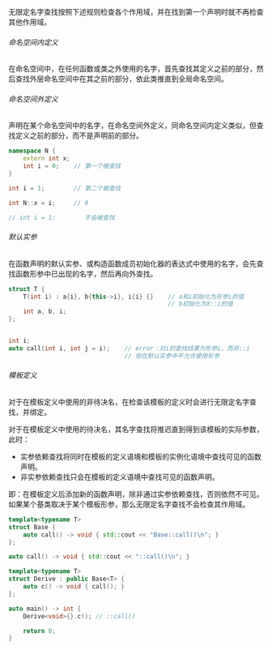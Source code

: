 无限定名字查找按照下述规则检查各个作用域，并在找到第一个声明时就不再检查其他作用域。

###### 命名空间内定义
在命名空间中，在任何函数或类之外使用的名字，首先查找其定义之前的部分，然后查找外层命名空间中在其之前的部分，依此类推直到全局命名空间。

###### 命名空间外定义
声明在某个命名空间中的名字，在命名空间外定义，同命名空间内定义类似，但查找定义之前的部分，而不是声明前的部分。
```cpp
namespace N {
    extern int x;
    int i = 0;    // 第一个被查找
}

int i = 1;        // 第二个被查找

int N::x = i;     // 0

// int i = 1;        不会被查找
```

###### 默认实参
在函数声明的默认实参、或构造函数成员初始化器的表达式中使用的名字，会先查找函数形参中已出现的名字，然后再向外查找。
```cpp
struct T {
    T(int i) : a{i}, b{this->i}, i{i} {}    // a和i初始化为形参i的值
                                            // b初始化为X::i的值
    int a, b, i;
};


int i;
auto call(int i, int j = i);    // error：对i的查找结果为形参i，而非::i
                                // 但在默认实参中不允许使用形参
```

###### 模板定义
对于在模板定义中使用的非待决名，在检查该模板的定义时会进行无限定名字查找，并绑定。

对于在模板定义中使用的待决名，其名字查找将推迟直到得到该模板的实际参数，此时：
* 实参依赖查找将同时在模板的定义语境和模板的实例化语境中查找可见的函数声明。
* 非实参依赖查找只会在模板的定义语境中查找可见的函数声明。

即：在模板定义后添加新的函数声明，除非通过实参依赖查找，否则依然不可见。如果某个基类取决于某个模板形参，那么无限定名字查找不会检查其作用域。
```cpp
template<typename T>
struct Base {
    auto call() -> void { std::cout << "Base::call()\n"; }
};

auto call() -> void { std::cout << "::call()\n"; }

template<typename T>
struct Derive : public Base<T> {
    auto c() -> void { call(); }
};

auto main() -> int {
    Derive<void>{}.c(); // ::call()

    return 0;
}
```